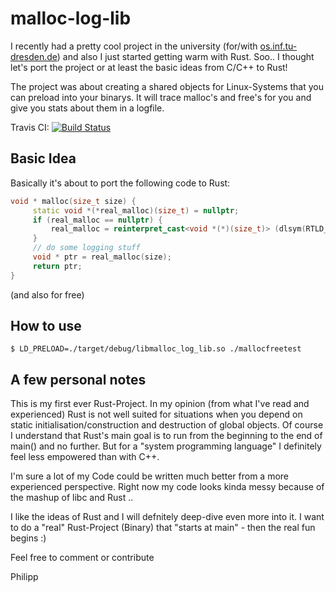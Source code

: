 # malloc-log-lib

I recently had a pretty cool project in the university (for/with [os.inf.tu-dresden.de](https://os.inf.tu-dresden.de)) and also I just started getting warm with Rust. Soo.. I thought let's port the project or at least the basic ideas from C/C++  to Rust!

The project was about creating a shared objects for Linux-Systems that you can preload into your binarys. It will trace malloc's and free's for you and give you stats about them in a logfile.

Travis CI: [![Build Status](https://travis-ci.com/phip1611/malloc-log-lib.svg?branch=master)](https://travis-ci.com/phip1611/malloc-log-lib)

## Basic Idea
Basically it's about to port the following code to Rust:
```c++
void * malloc(size_t size) {
     static void *(*real_malloc)(size_t) = nullptr;
     if (real_malloc == nullptr) {
         real_malloc = reinterpret_cast<void *(*)(size_t)> (dlsym(RTLD_NEXT, "malloc"));
     }
     // do some logging stuff
     void * ptr = real_malloc(size);
     return ptr;
}
```

(and also for free)

## How to use
`$ LD_PRELOAD=./target/debug/libmalloc_log_lib.so ./mallocfreetest`

## A few personal notes
This is my first ever Rust-Project. In my opinion (from what I've read and experienced) Rust
is not well suited for situations when you depend on static initialisation/construction and 
destruction of global objects. Of course I understand that Rust's main goal is to run from
the beginning to the end of main() and no further. But for a "system programming language" I
definitely feel less empowered than with C++. 

I'm sure a lot of my Code could be written much 
better from a more experienced perspective. Right now my code looks kinda messy because of the 
mashup of libc and Rust ..

I like the ideas of Rust and I will defnitely deep-dive even more into it. I want to do a 
"real" Rust-Project (Binary) that "starts at main" - then the real fun begins :)

Feel free to comment or contribute

Philipp

